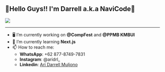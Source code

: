 ## 👋Hello Guys!! I'm  Darrell a.k.a NaviCode👋

<!--
**NaviCo-de/NaviCo-de** is a ✨ _special_ ✨ repository because its `README.md` (this file) appears on your GitHub profile.

Here are some ideas to get you started:

- 🔭 I’m currently working on ...
- 🌱 I’m currently learning ...
- 👯 I’m looking to collaborate on ...
- 🤔 I’m looking for help with ...
- 💬 Ask me about ...
- 📫 How to reach me: ...
- 😄 Pronouns: ...
- ⚡ Fun fact: ...
-->

![](https://media3.giphy.com/media/v1.Y2lkPTc5MGI3NjExbmF1eGRlamxoczh1OXFzemZxYmM1cHZjbHlrbG8xeWZ6bTcwZGd0NyZlcD12MV9pbnRlcm5hbF9naWZfYnlfaWQmY3Q9Zw/Lny6Rw04nsOOc/giphy.gif)

<hr>

- 🖥️ I’m currently working on **@CompFest** and **@PPMB KMBUI**
- 📖 I’m currently learning **Next.js**
- 📫 How to reach me:
    - **WhatsApp**: +62 877-8749-7831
    - **Instagram**: @aridrl_
    - **Linkedin**: [Ari Darrell Muljono](www.linkedin.com/in/ari-darrell-muljono)